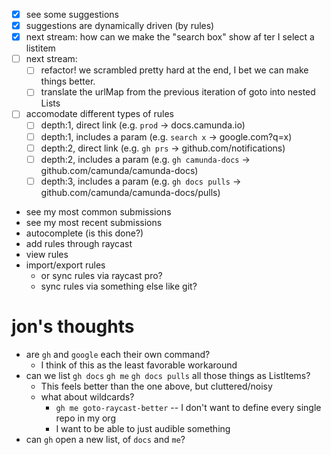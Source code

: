 - [x] see some suggestions
- [x] suggestions are dynamically driven (by rules)
- [x] next stream: how can we make the "search box" show af ter I select a listitem
- [ ] next stream:
  - [ ] refactor! we scrambled pretty hard at the end, I bet we can make things better.
  - [ ] translate the urlMap from the previous iteration of goto into nested Lists
- [ ] accomodate different types of rules
  - [ ] depth:1, direct link (e.g. `prod` -> docs.camunda.io)
  - [ ] depth:1, includes a param (e.g. `search x` -> google.com?q=x)
  - [ ] depth:2, direct link (e.g. `gh prs` -> github.com/notifications)
  - [ ] depth:2, includes a param (e.g. `gh camunda-docs` -> github.com/camunda/camunda-docs)
  - [ ] depth:3, includes a param (e.g. `gh docs pulls` -> github.com/camunda/camunda-docs/pulls)

* see my most common submissions
* see my most recent submissions
* autocomplete (is this done?)
* add rules through raycast
* view rules
* import/export rules
  - or sync rules via raycast pro?
  - sync rules via something else like git?

# jon's thoughts

- are `gh` and `google` each their own command?
  - I think of this as the least favorable workaround
- can we list `gh docs` `gh me` `gh docs pulls` all those things as ListItems?
  - This feels better than the one above, but cluttered/noisy
  - what about wildcards?
    - `gh me goto-raycast-better` -- I don't want to define every single repo in my org
    - I want to be able to just audible something
- can `gh` open a new list, of `docs` and `me`?
